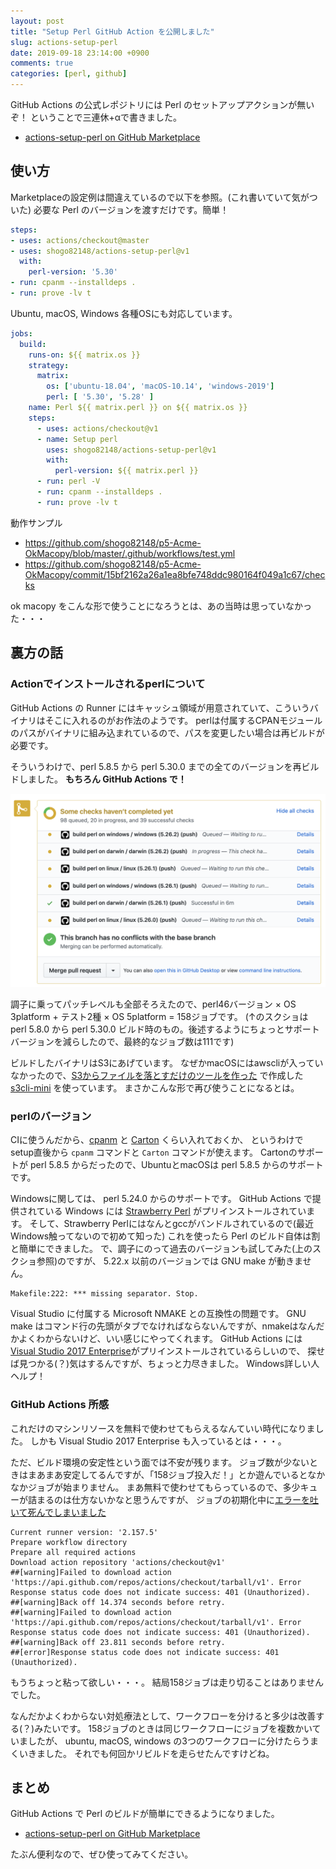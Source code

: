 ```yaml
---
layout: post
title: "Setup Perl GitHub Action を公開しました"
slug: actions-setup-perl
date: 2019-09-18 23:14:00 +0900
comments: true
categories: [perl, github]
---
```


GitHub Actions の公式レポジトリには Perl のセットアップアクションが無いぞ！
ということで三連休+αで書きました。

- [actions-setup-perl on GitHub Marketplace](https://github.com/marketplace/actions/setup-perl-environment)

## 使い方

Marketplaceの設定例は間違えているので以下を参照。(これ書いていて気がついた)
必要な Perl のバージョンを渡すだけです。簡単！

```yaml
steps:
- uses: actions/checkout@master
- uses: shogo82148/actions-setup-perl@v1
  with:
    perl-version: '5.30'
- run: cpanm --installdeps .
- run: prove -lv t
```

Ubuntu, macOS, Windows 各種OSにも対応しています。

```yaml
jobs:
  build:
    runs-on: ${{ matrix.os }}
    strategy:
      matrix:
        os: ['ubuntu-18.04', 'macOS-10.14', 'windows-2019']
        perl: [ '5.30', '5.28' ]
    name: Perl ${{ matrix.perl }} on ${{ matrix.os }}
    steps:
      - uses: actions/checkout@v1
      - name: Setup perl
        uses: shogo82148/actions-setup-perl@v1
        with:
          perl-version: ${{ matrix.perl }}
      - run: perl -V
      - run: cpanm --installdeps .
      - run: prove -lv t
```

動作サンプル

- https://github.com/shogo82148/p5-Acme-OkMacopy/blob/master/.github/workflows/test.yml
- https://github.com/shogo82148/p5-Acme-OkMacopy/commit/15bf2162a26a1ea8bfe748ddc980164f049a1c67/checks

ok macopy をこんな形で使うことになろうとは、あの当時は思っていなかった・・・

## 裏方の話

### Actionでインストールされるperlについて

GitHub Actions の Runner にはキャッシュ領域が用意されていて、こういうバイナリはそこに入れるのがお作法のようです。
perlは付属するCPANモジュールのパスがバイナリに組み込まれているので、パスを変更したい場合は再ビルドが必要です。

そういうわけで、perl 5.8.5 から perl 5.30.0 までの全てのバージョンを再ビルドしました。
**もちろん GitHub Actions で！**

![ビルド中の様子](/images/2019-09-18-actions-setup-perl.png)

調子に乗ってパッチレベルも全部そろえたので、perl46バージョン × OS 3platform + テスト2種 × OS 5platform = 158ジョブです。
(↑のスクショは perl 5.8.0 から perl 5.30.0 ビルド時のもの。後述するようにちょっとサポートバージョンを減らしたので、最終的なジョブ数は111です)

ビルドしたバイナリはS3にあげています。
なぜかmacOSにはawscliが入っていなかったので、[S3からファイルを落とすだけのツールを作った](https://shogo82148.github.io/blog/2018/06/20/s3cli-mini/) で作成した
[s3cli-mini](https://github.com/shogo82148/s3cli-mini) を使っています。
まさかこんな形で再び使うことになるとは。

### perlのバージョン

CIに使うんだから、[cpanm](https://metacpan.org/pod/distribution/App-cpanminus/bin/cpanm) と [Carton](https://metacpan.org/pod/Carton) くらい入れておくか、
というわけでsetup直後から `cpanm` コマンドと `Carton` コマンドが使えます。
Cartonのサポートが perl 5.8.5 からだったので、UbuntuとmacOSは perl 5.8.5 からのサポートです。

Windowsに関しては、 perl 5.24.0 からのサポートです。
GitHub Actions で提供されている Windows には [Strawberry Perl](http://strawberryperl.com/) がプリインストールされています。
そして、Strawberry Perlにはなんとgccがバンドルされているので(最近Windows触ってないので初めて知った)
これを使ったら Perl のビルド自体は割と簡単にできました。
で、調子にのって過去のバージョンも試してみた(上のスクショ参照)のですが、 5.22.x 以前のバージョンでは GNU make が動きません。

```
Makefile:222: *** missing separator. Stop.
```

Visual Studio に付属する Microsoft NMAKE との互換性の問題です。
GNU make はコマンド行の先頭がタブでなければならないんですが、nmakeはなんだかよくわからないけど、いい感じにやってくれます。
GitHub Actions には [Visual Studio 2017 Enterprise](https://help.github.com/en/articles/software-in-virtual-environments-for-github-actions#visual-studio-2017-enterprise)がプリインストールされているらしいので、
探せば見つかる(？)気はするんですが、ちょっと力尽きました。
Windows詳しい人ヘルプ！

### GitHub Actions 所感

これだけのマシンリソースを無料で使わせてもらえるなんていい時代になりました。
しかも Visual Studio 2017 Enterprise も入っているとは・・・。

ただ、ビルド環境の安定性という面では不安が残ります。
ジョブ数が少ないときはまあまあ安定してるんですが、「158ジョブ投入だ！」とか遊んでいるとなかなかジョブが始まりません。
まあ無料で使わせてもらっているので、多少キューが詰まるのは仕方ないかなと思うんですが、
ジョブの初期化中に[エラーを吐いて死んでしまいました](https://github.com/shogo82148/actions-setup-perl/runs/225107741)

```
Current runner version: '2.157.5'
Prepare workflow directory
Prepare all required actions
Download action repository 'actions/checkout@v1'
##[warning]Failed to download action 'https://api.github.com/repos/actions/checkout/tarball/v1'. Error Response status code does not indicate success: 401 (Unauthorized).
##[warning]Back off 14.374 seconds before retry.
##[warning]Failed to download action 'https://api.github.com/repos/actions/checkout/tarball/v1'. Error Response status code does not indicate success: 401 (Unauthorized).
##[warning]Back off 23.811 seconds before retry.
##[error]Response status code does not indicate success: 401 (Unauthorized).
```

もうちょっと粘って欲しい・・・。
結局158ジョブは走り切ることはありませんでした。

なんだかよくわからない対処療法として、ワークフローを分けると多少は改善する(？)みたいです。
158ジョブのときは同じワークフローにジョブを複数かいていましたが、
ubuntu, macOS, windows の3つのワークフローに分けたらうまくいきました。
それでも何回かリビルドを走らせたんですけどね。

## まとめ

GitHub Actions で Perl のビルドが簡単にできるようになりました。

- [actions-setup-perl on GitHub Marketplace](https://github.com/marketplace/actions/setup-perl-environment)

たぶん便利なので、ぜひ使ってみてください。
